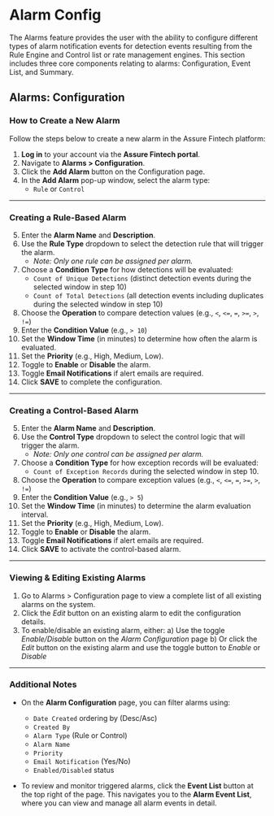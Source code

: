 # Alarm Config
The Alarms feature provides the user with the ability to configure different types of alarm notification events for detection events resulting from the Rule Engine and Control list or rate management engines. This section includes three core components relating to alarms: Configuration, Event List, and Summary. 

## Alarms: Configuration
### How to Create a New Alarm

Follow the steps below to create a new alarm in the Assure Fintech platform:

1. **Log in** to your account via the **Assure Fintech portal**.
2. Navigate to **Alarms > Configuration**.
3. Click the **Add Alarm** button on the Configuration page.
4. In the **Add Alarm** pop-up window, select the alarm type:
   - `Rule` or `Control`

---

### Creating a Rule-Based Alarm

5. Enter the **Alarm Name** and **Description**.
6. Use the **Rule Type** dropdown to select the detection rule that will trigger the alarm.
   - *Note: Only one rule can be assigned per alarm.*
7. Choose a **Condition Type** for how detections will be evaluated:
   - `Count of Unique Detections` (distinct detection events during the selected window in step 10)
   - `Count of Total Detections` (all detection events including duplicates during the selected window in step 10)
8. Choose the **Operation** to compare detection values (e.g., `<`, `<=`, `=`, `>=`, `>`, `!=`)
9. Enter the **Condition Value** (e.g., `> 10`)
10. Set the **Window Time** (in minutes) to determine how often the alarm is evaluated.
11. Set the **Priority** (e.g., High, Medium, Low).
12. Toggle to **Enable** or **Disable** the alarm.
13. Toggle **Email Notifications** if alert emails are required.
14. Click **SAVE** to complete the configuration.

---

### Creating a Control-Based Alarm

5. Enter the **Alarm Name** and **Description**.
6. Use the **Control Type** dropdown to select the control logic that will trigger the alarm.
   - *Note: Only one control can be assigned per alarm.*
7. Choose a **Condition Type** for how exception records will be evaluated:
   - `Count of Exception Records` during the selected window in step 10.
8. Choose the **Operation** to compare exception values (e.g., `<`, `<=`, `=`, `>=`, `>`, `!=`)
9. Enter the **Condition Value** (e.g., `> 5`)
10. Set the **Window Time** (in minutes) to determine the alarm evaluation interval.
11. Set the **Priority** (e.g., High, Medium, Low).
12. Toggle to **Enable** or **Disable** the alarm.
13. Toggle **Email Notifications** if alert emails are required.
14. Click **SAVE** to activate the control-based alarm.

---
### Viewing & Editing Existing Alarms
1. Go to Alarms > Configuration page to view a complete list of all existing alarms on the system.
2. Click the *Edit* button on an existing alarm to edit the configuration details.
3. To enable/disable an existing alarm, either:
   a) Use the toggle *Enable/Disable* button on the *Alarm Configuration* page
   b) Or click the *Edit* button on the existing alarm and use the toggle button to *Enable* or *Disable*

---

### Additional Notes

- On the **Alarm Configuration** page, you can filter alarms using:
  - `Date Created` ordering by (Desc/Asc)
  - `Created By`
  - `Alarm Type` (Rule or Control)
  - `Alarm Name`
  - `Priority`
  - `Email Notification` (Yes/No)
  - `Enabled/Disabled` status

- To review and monitor triggered alarms, click the **Event List** button at the top right of the page. This navigates you to the **Alarm Event List**, where you can view and manage all alarm events in detail.

